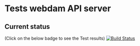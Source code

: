 # Tests webdam API server

## Current status
(Click on the below badge to see the Test results)
[![Build Status](https://travis-ci.org/itsrupa/webdam_testing_suite.svg?branch=master)](https://travis-ci.org/itsrupa/webdam_testing_suite)
